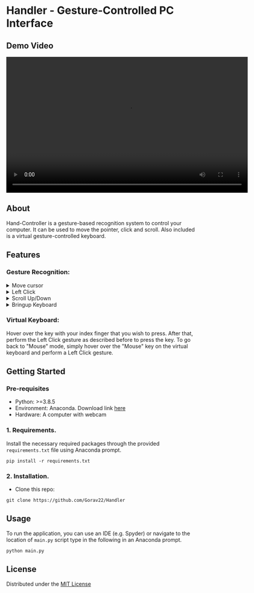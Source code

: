 # Handler - Gesture-Controlled PC Interface

## Demo Video

<video width="640" height="360" controls>
  <source src="https://www.youtube.com/watch?v=uqZD_0jXbqY" type="video/mp4">
  Your browser does not support the video tag.
</video>

## About
Hand-Controller is a gesture-based recognition system to control your computer. 
It can be used to move the pointer, click and scroll. Also included is a virtual 
gesture-controlled keyboard.

## Features
### Gesture Recognition:
<details>
<summary>Move cursor</summary>
 <figure>
  <figcaption>Move cursor. Used when only the index finger is pointing up.
  This gesture moves the cursor to the desired location. Speed of the cursor 
  movement is proportional to the speed of hand.</figcaption>
</figure>
</details>

<details>
<summary>Left Click</summary>
 <figure>
  <figcaption>Left Click. Used when only the index and middle finger is pointing up 
  and close together. The distance between the tip of the index and middle finger 
  is calculated. If the distance is below the threshold, a single left click is 
  performed.</figcaption>
</figure>
</details>

<details>
<summary>Scroll Up/Down</summary>
 <figure>
  <figcaption>Scroll Up/Down. Used when only the index, middle and ring finger 
  is pointing up. Scroll direction and speed is controlled by the location of 
  tip of the index finger.</figcaption>
</figure>
</details>

<details>
<summary>Bringup Keyboard</summary>
 <figure>
  <figcaption>Bringup Keyboard. Used when only the index, middle, ring and pinky 
  finger. Brings up the virtual gesture-controlled keyboard for typing.</figcaption>
</figure>
</details>

### Virtual Keyboard:
Hover over the key with your index finger that you wish to press. After that, perform
the Left Click gesture as described before to press the key. To go back to "Mouse"
mode, simply hover over the "Mouse" key on the virtual keyboard and perform a
Left Click gesture.

## Getting Started
### Pre-requisites
- Python: >=3.8.5 
- Environment: Anaconda. Download link [here](https://www.anaconda.com/products/individual)
- Hardware: A computer with webcam

### 1. Requirements.
Install the necessary required packages through the provided `requirements.txt`
file using Anaconda prompt.
```
pip install -r requirements.txt
```

### 2. Installation.
- Clone this repo:
```
git clone https://github.com/Gorav22/Handler
```

## Usage
To run the application, you can use an IDE (e.g. Spyder) or navigate to the
location of `main.py` script type in the following in an Anaconda prompt.
```
python main.py
```

## License
Distributed under the [MIT License](LICENSE)